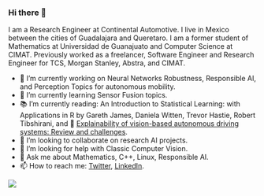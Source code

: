 ### Hi there 👋

<!--
**cesar-magana/cesar-magana** is a ✨ _special_ ✨ repository because its `README.md` (this file) appears on your GitHub profile.-->


I am a Research Engineer at Continental Automotive. I live in Mexico between the cities of Guadalajara and Queretaro. I am a former student of Mathematics at Universidad de Guanajuato and Computer Science at CIMAT. Previously worked as a freelancer, Software Engineer and Research Engineer for TCS, Morgan Stanley, Abstra, and CIMAT.

- 🔭 I’m currently working on Neural Networks Robustness, Responsible AI, and Perception Topics for autonomous mobility.
- 🌱 I’m currently learning Sensor Fusion topics.
- 📚 I’m currently reading: An Introduction to Statistical Learning: with Applications in R by Gareth James, Daniela Witten, Trevor Hastie, Robert Tibshirani, and 📝 [Explainability of vision-based autonomous driving systems: Review and challenges](https://arxiv.org/abs/2101.05307).
- 👯 I’m looking to collaborate on research AI projects.
- 🤔 I’m looking for help with Classic Computer Vision.
- 💬 Ask me about Mathematics, C++, Linux, Responsible AI.
- 📫 How to reach me: [Twitter](https://twitter.com/cesar_magana), [LinkedIn](https://www.linkedin.com/in/cesarmagana/).

![](https://komarev.com/ghpvc/?username=cesar-magana)
